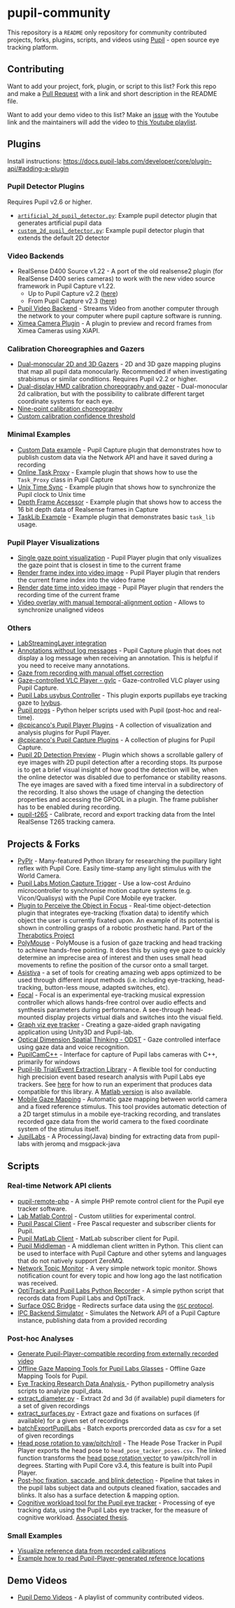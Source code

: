 # pupil-community

This repository is a `README` only repository for community contributed projects, forks, plugins, scripts, and videos using [Pupil](https://github.com/pupil-labs/pupil) - open source eye tracking platform.

## Contributing
Want to add your project, fork, plugin, or script to this list? Fork this repo and make a [Pull Request](https://github.com/pupil-labs/pupil-community/pulls) with a link and short description in the README file.

Want to add your demo video to this list? Make an [issue](https://github.com/pupil-labs/pupil-community/issues) with the Youtube link and the maintainers will add the video to [this Youtube playlist](https://www.youtube.com/watch?v=X_BalnBOcpk&list=PLi20Yl1k_57pr6zl9D6JHSrOWyLXxsTQN).


## Plugins
Install instructions: https://docs.pupil-labs.com/developer/core/plugin-api/#adding-a-plugin

### Pupil Detector Plugins
Requires Pupil v2.6 or higher.
- [`artificial_2d_pupil_detector.py`](https://gist.github.com/papr/ed35ab38b80658594da2ab8660f1697c): Example pupil detector plugin that generates artificial pupil data
- [`custom_2d_pupil_detector.py`](https://gist.github.com/papr/b938ddc6315525d0f03da3668568e75c): Example pupil detector plugin that extends the default 2D detector

### Video Backends
- RealSense D400 Source v1.22 - A port of the old realsense2 plugin (for RealSense D400 series cameras) to work with the new video source framework in Pupil Capture v1.22.
    - Up to Pupil Capture v2.2 ([here](https://gist.github.com/pfaion/080ef0d5bc3c556dd0c3cccf93ac2d11))
    - From Pupil Capture v2.3 ([here](https://gist.github.com/romanroibu/c10634d150996b3c96be4cf90dd6fe29))
- [Pupil Video Backend](https://github.com/Lifestohack/pupil-video-backend) - Streams Video from another computer through the network to your computer where pupil capture software is running.
- [Ximea Camera Plugin](https://github.com/vdutell/PupilXimea) - A plugin to preview and record frames from Ximea Cameras using XiAPI.

### Calibration Choreographies and Gazers
- [Dual-monocular 2D and 3D Gazers](https://gist.github.com/papr/5e1f0fc9ef464691588b3f3e0e95f350) - 2D and 3D gaze mapping plugins that map all pupil data monocularly. Recommended if when investigating strabismus or similar conditions. Requires Pupil v2.2 or higher.
- [Dual-display HMD calibration choreography and gazer](https://gist.github.com/papr/fcbafd5cf748c9b11e64a4dd37ec8e9a) - Dual-monocular 2d calibration, but with the possibility to calibrate different target coordinate systems for each eye.
- [Nine-point calibration choreography](https://gist.github.com/papr/339dcb08caef45d3798a68aa4e619269)
- [Custom calibration confidence threshold](https://gist.github.com/papr/04b9e4b9c1758c3701bf260dfa67f83f)


### Minimal Examples
- [Custom Data example](https://gist.github.com/papr/079a520a1f2a31b1b73963feb7037995) - Pupil Capture plugin that demonstrates how to publish custom data via the Network API and have it saved during a recording
- [Online Task Proxy](https://gist.github.com/papr/0eaba2bc70755ffb1ad05385a3458a07) - Example plugin that shows how to use the `Task_Proxy` class in Pupil Capture
- [Unix Time Sync](https://gist.github.com/papr/87c4ab1f3b533510c4585fee6c8dd430) - Example plugin that shows how to synchronize the Pupil clock to Unix time
- [Depth Frame Accessor](https://gist.github.com/papr/0f13943e2aebd768ab6b1508d466caae) - Example plugin that shows how to access the 16 bit depth data of Realsense frames in Capture
- [TaskLib Example](https://gist.github.com/ckbaumann/c21501ce28c4ba3cdd7bdf19fabb6d09) - Example plugin that demonstrates basic `task_lib` usage.

### Pupil Player Visualizations
- [Single gaze point visualization](https://gist.github.com/papr/d364b379b1b311fdd185bc383f43ef95) - Pupil Player plugin that only visualizes the gaze point that is closest in time to the current frame
- [Render frame index into video image](https://gist.github.com/papr/c123d1ef1009126248713f302cd9fac3) - Pupil Player plugin that renders the current frame index into the video frame
- [Render date time into video image](https://gist.github.com/papr/7d84267e9e1284b5763ac3afb1732494) - Pupil Player plugin that renders the recording time of the current frame
- [Video overlay with manual temporal-alignment option](https://gist.github.com/papr/ad8298ccd1c955dfafb21c3cbce130c8) - Allows to synchronize unaligned videos

### Others
- [LabStreamingLayer integration](https://github.com/labstreaminglayer/App-PupilLabs/)
- [Annotations without log messages](https://gist.github.com/papr/7b940b2c02e05135f59d599a6a90c5f6) - Pupil Capture plugin that does not display a log message when receiving an annotation. This is helpful if you need to receive many annotations.
- [Gaze from recording with manual offset correction](https://gist.github.com/papr/d3ec18dd40899353bb52b506e3cfb433)
- [Gaze-controlled VLC Player - gvlc](https://github.com/MPIK-COMMS/gcvlc) - Gaze-controlled VLC player using Pupil Capture.
- [Pupil Labs usybus Controller](https://github.com/Lahorde/pupil-labs-usybus-controller) - This plugin exports pupillabs eye tracking gaze to [Ivybus](http://www.eei.cena.fr/products/ivy/).
- [Pupil progs](https://github.com/SGBon/pupil-progs) - Python helper scripts used with Pupil (post-hoc and real-time).
- [@cpicanco's Pupil Player Plugins](https://github.com/cpicanco/player_plugins) - A collection of visualization and analysis plugins for Pupil Player.
- [@cpicanco's Pupil Capture Plugins](https://github.com/cpicanco/capture_plugins) - A collection of plugins for Pupil Capture.
- [Pupil 2D Detection Preview](https://github.com/Christopher22/pupil_preview) - Plugin which shows a scrollable gallery of eye images with 2D pupil detection after a recording stops. Its purpose is to get a brief visual insight of how good the detection will be, when the online detector was disabled due to perfomance or stability reasons. The eye images are saved with a fixed time interval in a subdirectory of the recording. It also shows the usage of changing the detection properties and accessing the GPOOL in a plugin. The frame publisher has to be enabled during recording.
- [pupil-t265](https://github.com/vedb/pupil-t265 "pupil-t265") - Calibrate, record and export tracking data from the Intel RealSense T265 tracking camera.

## Projects & Forks
- [PyPlr](https://github.com/PyPlr/cvd_pupillometry) - Many-featured Python library for researching the pupillary light reflex with Pupil Core. Easily time-stamp any light stimulus with the World Camera. 
- [Pupil Labs Motion Capture Trigger](https://github.com/N-M-T/Pupil-Labs-Mocap-Trigger) - Use a low-cost Arduino microcontroller to synchronise motion capture systems (e.g. Vicon/Qualisys) with the Pupil Core Mobile eye tracker.
- [Plugin to Perceive the Object in Focus](https://github.com/jesseweisberg/pupil) - Real-time object-detection plugin that integrates eye-tracking (fixation data) to identify which object the user is currently fixated upon. An example of its potential is shown in controlling grasps of a robotic prosthetic hand. Part of the [Therabotics Project](https://www.jesseweisberg.com/therabotics/)
- [PolyMouse](https://github.com/trishume/PolyMouse) - PolyMouse is a fusion of gaze tracking and head tracking to achieve hands-free pointing. It does this by using eye gaze to quickly determine an imprecise area of interest and then uses small head movements to refine the position of the cursor onto a small target.
- [Asistiva](https://github.com/hookdump/asistiva) - a set of tools for creating amazing web apps optimized to be used through different input methods (i.e. including eye-tracking, head-tracking, button-less mouse, adapted switches, etc).
- [Focal](http://stewartgreenhill.com/articles/focal/) - Focal is an experimental eye-tracking musical expression controller which allows hands-free control over audio effects and synthesis parameters during performance. A see-through head-mounted display projects virtual dials and switches into the visual field.
- [Graph viz eye tracker](https://github.com/Saftophobia/graph-viz-eye-tracker) - Creating a gaze-aided graph navigating application using Unity3D and Pupil-lab.
- [Optical Dimension Spatial Thinking - ODST](https://github.com/Ruzzy77/ODST) - Gaze controlled interface using gaze data and voice recognition.
- [PupilCamC++](https://github.com/themrx/PupilCapture) - Interface for capture of Pupil labs cameras with C++, primarily for windows
- [Pupil-lib Trial/Event Extraction Library](https://github.com/gmierz/pupil-lib-python) - A flexible tool for conducting high precision event based research analysis with Pupil Labs eye trackers. See [here](https://github.com/gmierz/pupil-lib-python/blob/master/README.md#running-a-compatible-experiment) for how to run an experiment that produces data compatible for this library. A [Matlab version](https://github.com/gmierz/pupil-lib) is also available.
- [Mobile Gaze Mapping](https://github.com/jeffmacinnes/mobileGazeMapping) - Automatic gaze mapping between world camera and a fixed reference stimulus. This tool provides automatic detection of a 2D target stimulus in a mobile eye-tracking recording, and translates recorded gaze data from the world camera to the fixed coordinate system of the stimulus itself. 
- [JupilLabs](https://github.com/auejin/JupilLabs) - A Processing(Java) binding for extracting data from pupil-labs with jeromq and msgpack-java

## Scripts
### Real-time Network API clients
- [pupil-remote-php](https://github.com/ignacioxd/pupil-remote-php) - A simple PHP remote control client for the Pupil eye tracker software.
- [Lab Matlab Control](https://github.com/TheGoldLab/Lab-Matlab-Control/tree/62d56585ef2fda3c17045dfcdc69e159eb317a38) - Custom utilities for experimental control.
- [Pupil Pascal Client](https://github.com/cpicanco/pupil-fpc) - Free Pascal requester and subscriber clients for Pupil.
- [Pupil MatLab Client](https://github.com/matiarj/pupil-helpers/tree/matlabAddV2/pupil_remote/Matlab_Python) - MatLab subscriber client for Pupil.
- [Pupil Middleman](https://github.com/mtaung/pupil_middleman#pupil-middleman) - A middleman client written in Python. This client can be used to interface with Pupil Capture and other sytems and languages that do not natively support ZeroMQ. 
- [Network Topic Monitor](https://nbviewer.jupyter.org/gist/pfaion/115e13e822b308f0896b59bc7971d676) - A very simple network topic monitor. Shows notification count for every topic and how long ago the last notification was received.
- [OptiTrack and Pupil Labs Python Recorder](https://github.com/mdfeist/OptiTrack-and-Pupil-Labs-Python-Recorder) - A simple python script that records data from Pupil Labs and OptiTrack.
- [Surface OSC Bridge](https://github.com/papr/pupil-helpers/tree/oscbridge/pupil_remote/OSC_Python) - Redirects
surface data using the [`OSC` protocol](http://opensoundcontrol.org/introduction-osc).
- [IPC Backend Simulator](https://gist.github.com/papr/49f58a894364dd94b23c53e6bc6929d0) - Simulates the Network API of a Pupil Capture instance, publishing data from a provided recording

### Post-hoc Analyses
- [Generate Pupil-Player-compatible recording from externally recorded video](https://gist.github.com/papr/bae0910a162edfd99d8ababaf09c643a)
- [Offline Gaze Mapping Tools for Pupil Labs Glasses](https://github.com/jeffmacinnes/pl_gazeMapping_offline) - Offline Gaze Mapping Tools for Pupil.
- [Eye Tracking Research Data Analysis ](https://github.com/qalhata/Eye-Tracking-Research-Fixation-EDA-PupilLabs-Data-) - Python pupillometry analysis scripts to analyize pupil_data. 
- [extract_diameter.py](https://gist.github.com/papr/743784a4510a95d6f462970bd1c23972) - Extract 2d and 3d (if available) pupil diameters for a set of given recordings
- [extract_surfaces.py](https://gist.github.com/N-M-T/b7221ace2e7acf0c0c836773a3b4cf7c) - Extract gaze and fixations on surfaces (if available) for a given set of recordings
- [batchExportPupilLabs](https://github.com/tombullock/batchExportPupilLabs) - Batch exports prercorded data as csv for a set of given recordings
- [Head pose rotation to yaw/pitch/roll](https://gist.github.com/ChingT/3830c9c2a7ef8bc327070745bf357410) - The Heade Pose Tracker in Pupil Player exports the head pose to `head_pose_tacker_poses.csv`. The linked function transforms the [head pose rotation vector](https://docs.pupil-labs.com/core/software/pupil-player/#analysis-plugins) to yaw/pitch/roll in degrees. Starting with Pupil Core v3.4, this feature is built into Pupil Player.
- [Post-hoc fixation, saccade, and blink detection](https://github.com/teresa-canasbajo/bdd-driveratt/tree/master/eye_tracking/preprocessing) - Pipeline that takes in the pupil labs subject data and outputs cleaned fixation, saccades and blinks. It also has a surface detection & mapping option.
- [Cognitive workload tool for the Pupil eye tracker](https://github.com/pignoniG/cognitive_analysis_tool) - Processing of eye tracking data, using the Pupil Labs eye tracker, for the measure of cognitive workload. [Associated thesis](https://ntnuopen.ntnu.no/ntnu-xmlui/handle/11250/2617732).

### Small Examples
- [Visualize reference data from recorded calibrations](https://nbviewer.jupyter.org/gist/papr/ad50c1146d297deef9a1738a4731eb45)
- [Example how to read Pupil-Player-generated reference locations](https://gist.github.com/papr/655cc5f005ca032b0eb602317e89f9ba)

## Demo Videos

- [Pupil Demo Videos](https://www.youtube.com/watch?v=X_BalnBOcpk&list=PLi20Yl1k_57pr6zl9D6JHSrOWyLXxsTQN) - A playlist of community contributed videos.
